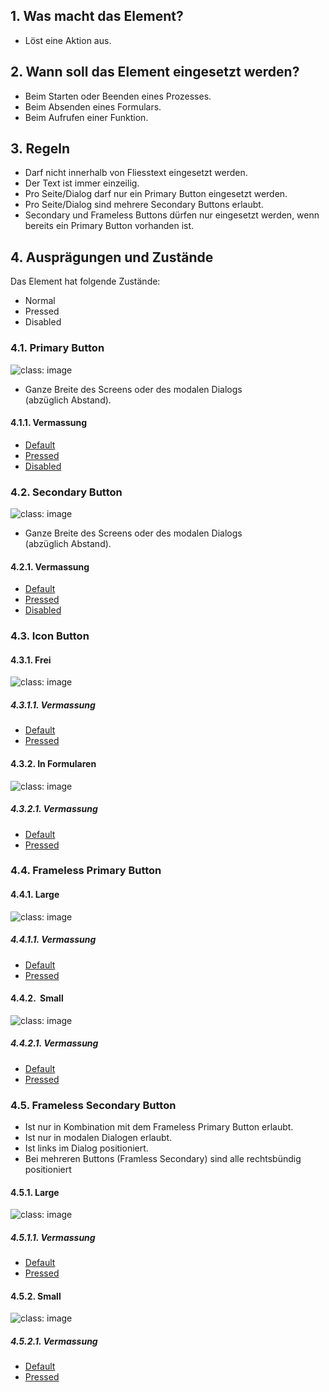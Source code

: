 ## 1. Was macht das Element?
*   Löst eine Aktion aus.

## 2. Wann soll das Element eingesetzt werden?
*   Beim Starten oder Beenden eines Prozesses.
*   Beim Absenden eines Formulars.
*   Beim Aufrufen einer Funktion.

## 3. Regeln
*   Darf nicht innerhalb von Fliesstext eingesetzt werden.
*   Der Text ist immer einzeilig.
*   Pro Seite/Dialog darf nur ein Primary Button eingesetzt werden.
*   Pro Seite/Dialog sind mehrere Secondary Buttons erlaubt.
*   Secondary und Frameless Buttons dürfen nur eingesetzt werden, wenn bereits ein Primary Button vorhanden ist.

## 4. Ausprägungen und Zustände
Das Element hat folgende Zustände:
*   Normal
*   Pressed
*   Disabled

### 4.1. Primary Button
![](https://raw.githubusercontent.com/sbb-design-systems/mdsd/master/elements/10-button/images/ME10_Primary.png 'class: image')
*   Ganze Breite des Screens oder des modalen Dialogs (abzüglich Abstand).

#### 4.1.1. Vermassung
*   [Default](https://sbb.invisionapp.com/d/main#/console/14051805/313175219/inspect)
*   [Pressed](https://sbb.invisionapp.com/d/main#/console/14051805/313175220/inspect)
*   [Disabled](https://sbb.invisionapp.com/d/main#/console/14051805/313175221/inspect)

### 4.2. Secondary Button
![](https://raw.githubusercontent.com/sbb-design-systems/mdsd/master/elements/10-button/images/ME10_Secondary.png 'class: image')

*   Ganze Breite des Screens oder des modalen Dialogs (abzüglich Abstand).

#### 4.2.1. Vermassung
*   [Default](https://sbb.invisionapp.com/d/main#/console/14051805/313175222/inspect)
*   [Pressed](https://sbb.invisionapp.com/d/main#/console/14051805/313175223/inspect)
*   [Disabled](https://sbb.invisionapp.com/d/main#/console/14051805/313175224/inspect)

### 4.3. Icon Button
#### 4.3.1. Frei
![](https://raw.githubusercontent.com/sbb-design-systems/mdsd/master/elements/10-button/images/ME10_Icon_Free.png 'class: image')


##### 4.3.1.1. Vermassung
*   [Default](https://sbb.invisionapp.com/d/main#/console/14051805/313175225/inspect)
*   [Pressed](https://sbb.invisionapp.com/d/main#/console/14051805/313175226/inspect)

#### 4.3.2. In Formularen
![](https://raw.githubusercontent.com/sbb-design-systems/mdsd/master/elements/10-button/images/ME10_Icon_Form.png 'class: image')


##### 4.3.2.1. Vermassung
*   [Default](https://sbb.invisionapp.com/d/main#/console/14051805/313175227/inspect)
*   [Pressed](https://sbb.invisionapp.com/d/main#/console/14051805/313175228/inspect)

### 4.4. Frameless Primary Button
#### 4.4.1. Large
![](https://raw.githubusercontent.com/sbb-design-systems/mdsd/master/elements/10-button/images/ME10_Frameless_Primary_Large.png 'class: image')


##### 4.4.1.1. Vermassung
*   [Default](https://sbb.invisionapp.com/d/main#/console/14051805/313175229/inspect)
*   [Pressed](https://sbb.invisionapp.com/d/main#/console/14051805/313175230/inspect)

#### 4.4.2.  Small
![](https://raw.githubusercontent.com/sbb-design-systems/mdsd/master/elements/10-button/images/ME10_Frameless_Primary_Small.png 'class: image')


##### 4.4.2.1. Vermassung
*   [Default](https://sbb.invisionapp.com/d/main#/console/14051805/313175231/inspect)
*   [Pressed](https://sbb.invisionapp.com/d/main#/console/14051805/313175232/inspect)

### 4.5. Frameless Secondary Button
*   Ist nur in Kombination mit dem Frameless Primary Button erlaubt.
*   Ist nur in modalen Dialogen erlaubt.
*   Ist links im Dialog positioniert. 
*   Bei mehreren Buttons (Framless Secondary) sind alle rechtsbündig positioniert

#### 4.5.1. Large
![](https://raw.githubusercontent.com/sbb-design-systems/mdsd/master/elements/10-button/images/ME10_Frameless_Secondary_Large.png 'class: image')


##### 4.5.1.1. Vermassung
*   [Default](https://sbb.invisionapp.com/d/main#/console/14051805/313175233/inspect)
*   [Pressed](https://sbb.invisionapp.com/d/main#/console/14051805/313175234/inspect)

#### 4.5.2. Small
![](https://raw.githubusercontent.com/sbb-design-systems/mdsd/master/elements/10-button/images/ME10_Frameless_Secondary_Small.png 'class: image')


##### 4.5.2.1. Vermassung
*   [Default](https://sbb.invisionapp.com/d/main#/console/14051805/313175235/inspect)
*   [Pressed](https://sbb.invisionapp.com/d/main#/console/14051805/313175236/inspect)